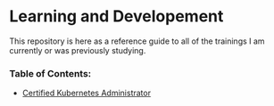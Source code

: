 # Learning and Developement

This repository is here as a reference guide to all of the trainings I am currently or was previously studying.

### Table of Contents: 
* [Certified Kubernetes Administrator](https://github.com/LunaticSystem/learning_and_development/tree/main/certified_k8s_administrator_cert)
